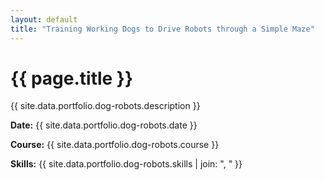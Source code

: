 ```yaml
---
layout: default
title: "Training Working Dogs to Drive Robots through a Simple Maze"
---
```


# {{ page.title }}

{{ site.data.portfolio.dog-robots.description }}

**Date:** {{ site.data.portfolio.dog-robots.date }}

**Course:** {{ site.data.portfolio.dog-robots.course }}

**Skills:** {{ site.data.portfolio.dog-robots.skills | join: ", " }}
